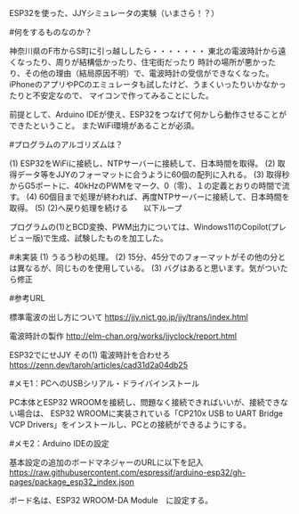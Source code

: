 ESP32を使った、JJYシミュレータの実験（いまさら！？）


#何をするものなのか？

神奈川県のF市からS町に引っ越ししたら・・・・・・・
東北の電波時計から遠くなったり、周りが結構低かったり、住宅街だったり
時計の場所が悪かったり、その他の理由（結局原因不明）で、電波時計の受信ができなくなった。
iPhoneのアプリやPCのエミュレータも試したけど、うまくいったりいかなかったりと不安定なので、
マイコンで作ってみることにした。

前提として、Arduino IDEが使え、ESP32をつなげて何かしら動作させることができたということ。
またWiFi環境があることが必須。


#プログラムのアルゴリズムは？

(1) ESP32をWiFiに接続し、NTPサーバーに接続して、日本時間を取得。
(2) 取得データ等をJJYのフォーマットに合うように60個の配列に入れる。
(3) 取得秒からG5ポートに、40kHzのPWMをマーク、0（零）、１の定義とおりの時間で流す。
(4) 60個目まで処理が終われば、再度NTPサーバーに接続して、日本時間を取得。
(5) (2)へ戻り処理を続ける　　以下ループ

プログラムの(1)とBCD変換、PWM出力については、Windows11のCopilot(プレビュー版)で生成、試験したものを加工した。


#未実装
(1) うるう秒の処理。
(2) 15分、45分でのフォーマットがその他の分とは異なるが、同じものを使用している。
(3) バグはあると思います。気がついたら修正

#参考URL

標準電波の出し方について
https://jjy.nict.go.jp/jjy/trans/index.html

電波時計の製作
http://elm-chan.org/works/jjyclock/report.html

ESP32でにせJJY その(1) 電波時計を合わせろ
https://zenn.dev/taroh/articles/cad31d2a04db25




#メモ1：PCへのUSBシリアル・ドライバインストール

PC本体とESP32 WROOMを接続し、問題なく接続できればいいが、接続できない場合は、
ESP32 WROOMに実装されている「CP210x USB to UART Bridge VCP Drivers」をインストールし、PCとの接続ができるようにする。


#メモ2：Arduino IDEの設定

基本設定の追加のボードマネジャーのURLに以下を記入
https://raw.githubusercontent.com/espressif/arduino-esp32/gh-pages/package_esp32_index.json

ボード名は、ESP32 WROOM-DA Module　に設定する。
